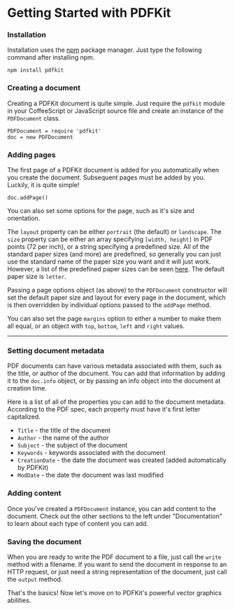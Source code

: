 # Getting Started with PDFKit

### Installation

Installation uses the [npm](http://npmjs.org/) package manager. Just type the
following command after installing npm.
    
    npm install pdfkit

### Creating a document

Creating a PDFKit document is quite simple. Just require the `pdfkit` module
in your CoffeeScript or JavaScript source file and create an instance of the
`PDFDocument` class.

    PDFDocument = require 'pdfkit'
    doc = new PDFDocument

### Adding pages

The first page of a PDFKit document is added for you automatically when you
create the document. Subsequent pages must be added by you. Luckily, it is
quite simple!
    
    doc.addPage()

You can also set some options for the page, such as it's size and orientation.

The `layout` property can be either `portrait` (the default) or `landscape`.
The `size` property can be either an array specifying `[width, height]` in PDF
points (72 per inch), or a string specifying a predefined size. All of the
standard paper sizes (and more) are predefined, so generally you can just use
the standard name of the paper size you want and it will just work. However, a
list of the predefined paper sizes can be seen [here](http://pdfkit.org/docs/paper_sizes.html). The
default paper size is `letter`.

Passing a page options object (as above) to the `PDFDocument` constructor will
set the default paper size and layout for every page in the document, which is
then overridden by individual options passed to the `addPage` method.

You can also set the page `margins` option to either a number to make them all
equal, or an object with `top`, `bottom`, `left` and `right` values.

* * *

### Setting document metadata

PDF documents can have various metadata associated with them, such as the
title, or author of the document. You can add that information by adding it to
the `doc.info` object, or by passing an info object into the document at
creation time.

Here is a list of all of the properties you can add to the document metadata.
According to the PDF spec, each property must have it's first letter
capitalized.

  * `Title` - the title of the document
  * `Author` - the name of the author
  * `Subject` - the subject of the document
  * `Keywords` - keywords associated with the document
  * `CreationDate` - the date the document was created (added automatically by PDFKit)
  * `ModDate` - the date the document was last modified

### Adding content

Once you've created a `PDFDocument` instance, you can add content to the
document. Check out the other sections to the left under "Documentation" to
learn about each type of content you can add.

### Saving the document

When you are ready to write the PDF document to a file, just call the `write`
method with a filename. If you want to send the document in response to an
HTTP request, or just need a string representation of the document, just call
the `output` method.

That's the basics! Now let's move on to PDFKit's powerful vector graphics
abilities.
